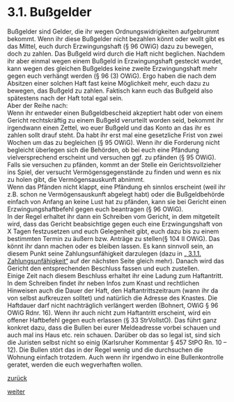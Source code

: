 # 3.1. Bußgelder



[//]: # (3.1.-Bußgelder)
[//]: # (files/2019/05/3.1.-Bußgelder.png)
  
Bußgelder sind Gelder, die ihr wegen Ordnungswidrigkeiten aufgebrummt bekommt. Wenn ihr diese Bußgelder nicht bezahlen könnt oder wollt gibt es das Mittel, euch durch Erzwingungshaft (§ 96 OWiG) dazu zu bewegen, doch zu zahlen. Das Bußgeld wird durch die Haft nicht beglichen. Nachdem ihr aber einmal wegen einem Bußgeld in Erzwingungshaft gesteckt wurdet, kann wegen des gleichen Bußgeldes keine zweite Erzwingungshaft mehr gegen euch verhängt werden (§ 96 (3) OWiG). Ergo haben die nach dem Absitzen einer solchen Haft fast keine Möglichkeit mehr, euch dazu zu bewegen, das Bußgeld zu zahlen. Faktisch kann euch das Bußgeld also spätestens nach der Haft total egal sein.  
Aber der Reihe nach:  
Wenn ihr entweder einen Bußgeldbescheid akzeptiert habt oder von einem Gericht rechtskräftig zu einem Bußgeld verurteilt worden seid, bekommt ihr irgendwann einen Zettel, wo euer Bußgeld und das Konto an das ihr es zahlen sollt drauf steht. Da habt ihr erst mal eine gesetzliche Frist von zwei Wochen um das zu begleichen (§ 95 OWiG). Wenn ihr die Forderung nicht begleicht überlegen sich die Behörden, ob bei euch eine Pfändung vielversprechend erscheint und versuchen ggf. zu pfänden (§ 95 OWiG). Falls sie versuchen zu pfänden, kommt an der Stelle ein Gerichtsvollzieher ins Spiel, der versucht Vermögensgegenstände zu finden und wenn es nix zu holen gibt, die Vermögensauskunft abnimmt.  
Wenn das Pfänden nicht klappt, eine Pfändung eh sinnlos erscheint (weil ihr z.B. schon ne Vermögensauskunft abgelegt habt) oder die Bußgeldbehörde einfach von Anfang an keine Lust hat zu pfänden, kann sie bei Gericht einen Erzwingungshaftbefehl gegen euch beantragen (§ 96 OWiG).  
In der Regel erhaltet ihr dann ein Schreiben vom Gericht, in dem mitgeteilt wird, dass das Gericht beabsichtige gegen euch eine Erzwingungshaft von X Tagen festzusetzen und euch Gelegenheit gibt, euch dazu bis zu einem bestimmten Termin zu äußern bzw. Anträge zu stellen(§ 104 II OWiG). Das könnt ihr dann machen oder es bleiben lassen. Es kann sinnvoll sein, an diesem Punkt seine Zahlungsunfähigkeit darzulegen (dazu in [„ 3.1.1. Zahlungsunfähigkeit“](3-1-1-zahlungsunfaehigkeit-2.md) auf der nächsten Seite gleich mehr). Danach wird das Gericht den entsprechenden Beschluss fassen und euch zustellen.  
Einige Zeit nach diesem Beschluss erhaltet ihr eine Ladung zum Haftantritt. In dem Schreiben findet ihr neben Infos zum Knast und rechtlichen Hinweisen auch die Dauer der Haft, den Haftantrittszeitraum (wann ihr da von selbst aufkreuzen solltet) und natürlich die Adresse des Knastes. Die Haftdauer darf nicht nachträglich verlängert werden (Bohnert, OWiG § 96 OWiG Rdnr. 16). Wenn ihr auch nicht zum Haftantritt erscheint, wird ein offener Haftbefehl gegen euch erlassen (§ 33 StrVollstO). Das führt ganz konkret dazu, dass die Bullen bei eurer Meldeadresse vorbei schauen und auch mal ins Haus etc. rein schauen. Darüber ob das so legal ist, sind sich die Juristen selbst nicht so einig (Karlsruher Kommentar § 457 StPO Rn. 10 – 12). Die Bullen stört das in der Regel wenig und die durchsuchen die Wohnung einfach trotzdem. Auch wenn ihr irgendwo in eine Bullenkontrolle geratet, werden die euch wegverhaften wollen.

[zurück](3-geldstrafen-und-bussgelder-2.md)

[weiter](3-1-1-zahlungsunfaehigkeit-2.md)
